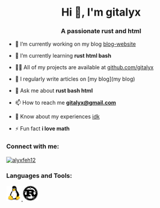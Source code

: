 <h1 align="center">Hi 👋, I'm gitalyx</h1>
<h3 align="center">A passionate rust and html</h3>

- 🔭 I’m currently working on my blog [blog-website](https://github.com/gitalyx/journey-website)

- 🌱 I’m currently learning **rust html bash**

- 👨‍💻 All of my projects are available at [github.com/gitalyx](github.com/gitalyx)

- 📝 I regularly write articles on [my blog](my blog)

- 💬 Ask me about **rust bash html**

- 📫 How to reach me **gitalyx@gmail.com**

- 📄 Know about my experiences [idk](idk)

- ⚡ Fun fact **i love math**

<h3 align="left">Connect with me:</h3>
<p align="left">
<a href="https://twitter.com/alyxfeh12" target="blank"><img align="center" src="https://raw.githubusercontent.com/rahuldkjain/github-profile-readme-generator/master/src/images/icons/Social/twitter.svg" alt="alyxfeh12" height="30" width="40" /></a>
</p>

<h3 align="left">Languages and Tools:</h3>
<p align="left"> <a href="https://www.linux.org/" target="_blank" rel="noreferrer"> <img src="https://raw.githubusercontent.com/devicons/devicon/master/icons/linux/linux-original.svg" alt="linux" width="40" height="40"/> </a> <a href="https://www.rust-lang.org" target="_blank" rel="noreferrer"> <img src="https://raw.githubusercontent.com/devicons/devicon/master/icons/rust/rust-plain.svg" width="40" height="40"/> </a> </p>

